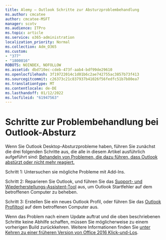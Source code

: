 ```yaml
---
title: Alemy – Outlook Schritte zur Absturzproblembehandlung
ms.author: cmcatee
author: cmcatee-MSFT
manager: scotv
ms.audience: ITPro
ms.topic: article
ms.service: o365-administration
localization_priority: Normal
ms.collection: Adm_O365
ms.custom:
- "377"
- "1800016"
ROBOTS: NOINDEX, NOFOLLOW
ms.assetid: dbd710ec-cdeb-473f-aab4-bdf99de29610
ms.openlocfilehash: 3f19722014c1d01b6c2ae742755ac3857b73f413
ms.sourcegitcommit: c26373c21c837937b41026f56fedfc51b7b80ea7
ms.translationtype: MT
ms.contentlocale: de-DE
ms.lasthandoff: 01/12/2022
ms.locfileid: "61947563"
---
```

# <a name="outlook-crash-troubleshooting-steps"></a>Schritte zur Problembehandlung bei Outlook-Absturz

Wenn Sie Outlook Desktop-Absturzprobleme haben, führen Sie zunächst die drei folgenden Schritte aus, die alle in diesem Artikel ausführlich aufgeführt sind: [Behandeln von Problemen, die dazu führen, dass Outlook abstürzt oder nicht mehr reagiert.](https://docs.microsoft.com/exchange/troubleshoot/outlook-crashes/crash-issues)
  
Schritt 1: Untersuchen sie mögliche Probleme mit Add-Ins.
  
Schritt 2: Reparieren Sie Outlook, und führen Sie das [Support- und Wiederherstellungs-Assistent-Tool](https://aka.ms/SaRA-OutlookWontStart) aus, um Outlook Startfehler auf dem betroffenen Computer zu beheben.
  
Schritt 3: Erstellen Sie ein neues Outlook Profil, oder führen Sie das [Outlook Profiltool](https://aka.ms/SaRA-OutlookSetupProfile) auf dem betroffenen Computer aus.
  
Wenn das Problem nach einem Update auftrat und die oben beschriebenen Schritte keine Abhilfe schaffen, müssen Sie möglicherweise zu einem vorherigen Build zurückkehren. Weitere Informationen finden Sie [unter Kehren zu einer früheren Version von Office 2016 Klick-und-Los](https://support.microsoft.com/help/2770432).
  